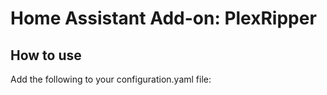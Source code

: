 # Home Assistant Add-on: PlexRipper

## How to use

Add the following to your configuration.yaml file:

```yaml